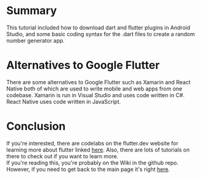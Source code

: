 # Summary
This tutorial included how to download dart and flutter plugins in Android Studio, and some basic coding syntax for the .dart files to create a random number generator app.

# Alternatives to Google Flutter
There are some alternatives to Google Flutter such as Xamarin and React Native both of which are used to write mobile and web apps from one codebase.
Xamarin is run in Visual Studio and uses code written in C#.
React Native uses code written in JavaScript.

# Conclusion
If you're interested, there are codelabs on the flutter.dev website for learning more about flutter linked [here](https://flutter.dev/docs/codelabs). Also, there are lots of tutorials on there to check out if you want to learn more.   
If you're reading this, you're probably on the Wiki in the github repo. However, if you need to get back to the main page it's right [here](https://github.com/abbybowerman/CIS357-Google-Flutter-Project).
